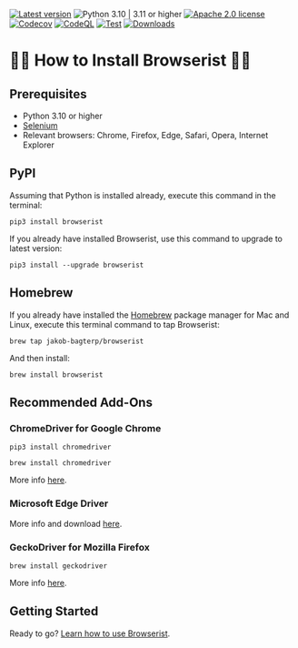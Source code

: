[![Latest version](https://img.shields.io/static/v1?label=version&message=1.5.0&color=yellowgreen)](https://github.com/jakob-bagterp/browserist/releases/latest)
![Python 3.10 | 3.11 or higher](https://img.shields.io/static/v1?label=python&message=3.10%20|%203.11%2B&color=blueviolet)
[![Apache 2.0 license](https://img.shields.io/static/v1?label=license&message=Apache%202.0&color=blue)](https://github.com/jakob-bagterp/browserist/blob/master/LICENSE.md)
[![Codecov](https://codecov.io/gh/jakob-bagterp/browserist/branch/master/graph/badge.svg?token=1JL65T099J)](https://codecov.io/gh/jakob-bagterp/browserist)
[![CodeQL](https://github.com/jakob-bagterp/browserist/actions/workflows/codeql.yml/badge.svg)](https://github.com/jakob-bagterp/browserist/actions/workflows/codeql.yml)
[![Test](https://github.com/jakob-bagterp/browserist/actions/workflows/test.yml/badge.svg)](https://github.com/jakob-bagterp/browserist/actions/workflows/test.yml)
[![Downloads](https://static.pepy.tech/badge/browserist)](https://pepy.tech/project/browserist)

# 👩‍💻 How to Install Browserist 👨‍💻
## Prerequisites
* Python 3.10 or higher
* [Selenium](https://www.selenium.dev)
* Relevant browsers: Chrome, Firefox, Edge, Safari, Opera, Internet Explorer

## PyPI
Assuming that Python is installed already, execute this command in the terminal:

```shell
pip3 install browserist
```

If you already have installed Browserist, use this command to upgrade to latest version:

```shell
pip3 install --upgrade browserist
```

## Homebrew
If you already have installed the [Homebrew](https://brew.sh) package manager for Mac and Linux, execute this terminal command to tap Browserist:

```shell
brew tap jakob-bagterp/browserist
```

And then install:

```shell
brew install browserist
```

## Recommended Add-Ons
### ChromeDriver for Google Chrome
```shell
pip3 install chromedriver
```

```shell
brew install chromedriver
```

More info [here](https://chromedriver.chromium.org).

### Microsoft Edge Driver
More info and download [here](https://developer.microsoft.com/en-us/microsoft-edge/tools/webdriver/).

### GeckoDriver for Mozilla Firefox
```shell
brew install geckodriver
```

More info [here](https://github.com/mozilla/geckodriver).

## Getting Started
Ready to go? [Learn how to use Browserist](https://github.com/jakob-bagterp/browserist/blob/master/README.md).
